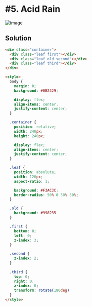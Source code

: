 # #5. Acid Rain
![image](https://user-images.githubusercontent.com/88684972/186257587-7a662b40-3feb-44ff-994d-c41dbae2f10e.png)

## Solution
```html
<div class="container">
  <div class="leaf first"></div>
  <div class="leaf old second"></div>
  <div class="leaf third"></div>
</div>

<style>
  body {
    margin: 0;
    background: #0B2429;

    display: flex;
    align-items: center;
    justify-content: center;
  }

  .container {
    position: relative;
    width: 240px;
    height: 240px;

    display: flex;
    align-items: center;
    justify-content: center;
  }

  .leaf {
    position: absolute;
    width: 120px;
    aspect-ratio: 1;

    background: #F3AC3C;
    border-radius: 50% 0 50% 50%;
  }

  .old {
    background: #998235
  }

  .first {
    bottom: 0;
    left: 0;
    z-index: 3;
  }

  .second {
    z-index: 2;
  }
  
  .third {
    top: 0;
    right: 0;
    z-index: 0;
    transform: rotate(180deg)
  }
</style>
```

